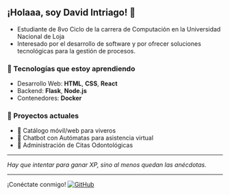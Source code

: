 ## ¡Holaaa, soy David Intriago! 👋

- Estudiante de 8vo Ciclo de la carrera de Computación en la Universidad Nacional de Loja  
- Interesado por el desarrollo de software y por ofrecer soluciones tecnológicas para la gestión de procesos.

### 🚀 Tecnologías que estoy aprendiendo
- Desarrollo Web: **HTML**, **CSS**, **React**
- Backend: **Flask**, **Node.js**
- Contenedores: **Docker**

### 📌 Proyectos actuales
- 🌿 Catálogo móvil/web para viveros
- 🤖 Chatbot con Autómatas para asistencia virtual
- 🦷 Administración de Citas Odontológicas

---

 _Hay que intentar para ganar XP, sino al menos quedan las anécdotas._ 


---

¡Conéctate conmigo!
[![GitHub](https://img.shields.io/badge/-GitHub-black?style=flat-square&logo=github)](https://github.com/DavidIntriago)
